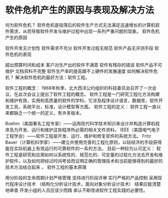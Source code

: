 # 软件危机产生的原因与表现及解决方法

何为软件危机？
软件危机是指落后的软件生产方式无法满足迅速增长的计算机软件需求，从而导致软件开发与维护过程中出现一系列严重问题的现象。
软件危机产生的原因

软件开发无计划性
软件需求不充分
软件开发过程无规范
软件产品无评测手段
软件危机的表现

超出预算时间和成本
客户对生产出的软件不满意
软件有残存的错误
软件产品不可维护
文档资料不完整
软件生产率的提高跟不上硬件的发展速度
如何解决软件危机？
解决软件危机的最好方法：软件工程。

软件工程的概念：
1968年秋季，北大西洋公约组织的科技委员会召开了一次会议，在此次会议上提出了软件工程的概念。
软件工程是一门研究工程化方法构建和维护有效，实用和高质量的软件的学科，它涉及程序设计语言，数据库，软件开发工具，系统平台，标准，设计模型等方面。
软件工程的定义：
软件工程一直以来都缺乏一个统一的定义，有许多版本。

Boehm（美国著名工程专家）——运用现代科学技术知识来设计并构造计算机程序及为开发、运行和维护这些程序所必需的相关文件资料。
IEEE（美国电气电子工程学会）——软件工程是开发、运行、维护和修复软件的系统方法。
Fritz Bauer（计算机科学家）——建立并使用完善的工程化原则，以较经济的手段获得能在实际机器上有效运行的可靠软件的一系列方法。
目前一种较为认可定义：
软件工程是研究和应用如何以系统性的、规范化的、可定量的过程化方法去开发和维护软件，以及如何把经过时间考验而证明正确的管理技术和当前能够得到的最好的技术方法结合起来 。
软件工程的基本原理

用分阶段的生命周期计划严格管理
坚持进行阶段评审
实行严格的产品控制
采用现代程序设计技术 （结构化分析设计技术，面向对象分析设计技术）
结果应能清楚地审查
开发小组的人员应该少而精
承认不断改进软件工程实践的必要性。